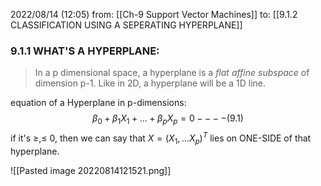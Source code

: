 2022/08/14  (12:05)
from: [[Ch-9 Support Vector Machines]]
to: [[9.1.2 CLASSIFICATION USING A SEPERATING HYPERPLANE]]

### 9.1.1 WHAT'S A HYPERPLANE:
>In a p dimensional space, a hyperplane is a *flat affine subspace* of dimension p-1. Like in 2D, a hyperplane will be a 1D line.

equation of a Hyperplane in p-dimensions:
$$
\beta_0+\beta_1X_1+...+\beta_pX_p=0----(9.1)
$$
if it's $\geq,\leq$ 0, then we can say that $X=(X_1,...X_p)^T$ lies on ONE-SIDE of that hyperplane.

![[Pasted image 20220814121521.png]]



